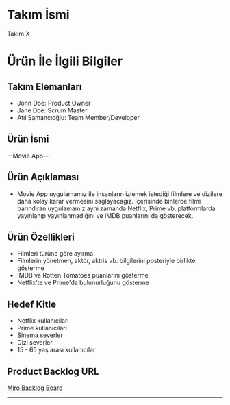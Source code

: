 # **Takım İsmi**

Takım X

# Ürün İle İlgili Bilgiler

## Takım Elemanları

- John Doe: Product Owner
- Jane Doe: Scrum Master
- Atıl Samancıoğlu: Team Member/Developer

## Ürün İsmi

--Movie App--

## Ürün Açıklaması

- Movie App uygulamamız ile insanların izlemek istediği filmlere ve dizilere daha kolay karar vermesini sağlayacağız. İçerisinde binlerce filmi barındıran uygulamamız aynı zamanda Netflix, Prime vb. platformlarda yayınlanıp yayınlanmadığını ve IMDB puanlarını da gösterecek.

## Ürün Özellikleri

- Filmleri türüne göre ayırma
- Filmlerin yönetmen, aktör, aktris vb. bilgilerini posteriyle birlikte gösterme
- IMDB ve Rotten Tomatoes puanlarını gösterme
- Netflix'te ve Prime'da bulunurluğunu gösterme

## Hedef Kitle

- Netflix kullanıcıları
- Prime kullanıcıları
- Sinema severler
- Dizi severler
- 15 - 65 yaş arası kullanıcılar

## Product Backlog URL

[Miro Backlog Board](https://miro.com/app/board/uXjVO6Dz95M=/?share_link_id=506494482733)

---


